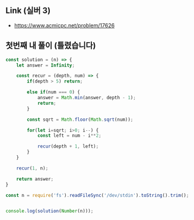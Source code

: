 ## Link (실버 3)      

- https://www.acmicpc.net/problem/17626  

## 첫번째 내 풀이 (틀렸습니다)  

```javascript
const solution = (n) => {
    let answer = Infinity;

    const recur = (depth, num) => {
        if(depth > 5) return;

        else if(num === 0) {
            answer = Math.min(answer, depth - 1);
            return;
        }

        const sqrt = Math.floor(Math.sqrt(num));

        for(let i=sqrt; i>0; i--) {
            const left = num - i**2;

            recur(depth + 1, left);
        }        
    }

    recur(1, n);

    return answer;
}

const n = require('fs').readFileSync('/dev/stdin').toString().trim();


console.log(solution(Number(n)));
```
